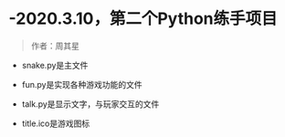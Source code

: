 # -2020.3.10，第二个Python练手项目

> 作者：周其星

- snake.py是主文件

- fun.py是实现各种游戏功能的文件

- talk.py是显示文字，与玩家交互的文件

- title.ico是游戏图标
